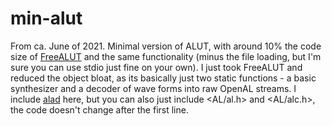 # min-alut

From ca. June of 2021. Minimal version of ALUT, with around 10% the code size of [FreeALUT](https://github.com/vancegroup/freealut) and the same functionality (minus the file loading, but I'm sure you can use stdio just fine on your own). I just took FreeALUT and reduced the object bloat, as its basically just two static functions - a basic synthesizer and a decoder of wave forms into raw OpenAL streams. I include [alad](https://github.com/hypatia-of-sva/alad) here, but you can also just include <AL/al.h> and <AL/alc.h>, the code doesn't change after the first line.
